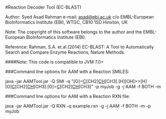 #Reaction Decoder Tool (EC-BLAST)

Author: Syed Asad Rahman
e-mail: asad@ebi.ac.uk
c/o EMBL-European BioInformatics Institute (EBI), 
WTGC, CB10 1SD Hinxton, UK

Note: The copyright of this software belongs to the author and the EMBL-European BioInformatics Institute (EBI).

Reference: Rahman, S.A. et.al.(2014) EC-BLAST: A Tool to Automatically Search and Compare Enzyme Reactions, Nature Methods.

####Note: This code is compatible to JVM 7.0+

###Command line options for AAM with a Reaction SMILES:

java -jar AAMTool.jar -Q SMI -q "[O]=[C]([OH])[CH2][CH]([O][C](=[O])[CH2][CH]([OH])[CH3])[CH3].[H][OH]>>[H][O][C](=[O])[CH2][CH]([OH])[CH3].[O]=[C]([OH])[CH2][CH]([OH])[CH3]" -p myJob -g -j AAM -f BOTH -m

###Command line options for AAM with a Reaction RXN file:

java -jar AAMTool.jar -Q RXN -q example.rxn -g -j AAM -f BOTH -m -p myJob


